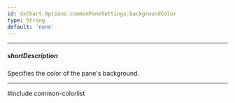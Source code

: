 ```yaml
---
id: dxChart.Options.commonPaneSettings.backgroundColor
type: String
default: 'none'
---
```

---
##### shortDescription
Specifies the color of the pane's background.

---
#include common-colorlist